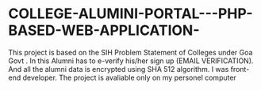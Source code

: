 # COLLEGE-ALUMINI-PORTAL---PHP-BASED-WEB-APPLICATION-
This project is based on the SIH Problem Statement of Colleges under Goa Govt . In this Alumni has to e-verify his/her sign up (EMAIL VERIFICATION). And all the alumni data is encrypted using SHA 512 algorithm. I was front-end developer.
The project is avaliable only on my personel computer

